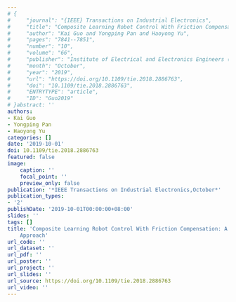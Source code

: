 ```yaml
---
# {
#     "journal": "{IEEE} Transactions on Industrial Electronics",
#     "title": "Composite Learning Robot Control With Friction Compensation: A Neural Network-Based Approach",
#     "author": "Kai Guo and Yongping Pan and Haoyong Yu",
#     "pages": "7841--7851",
#     "number": "10",
#     "volume": "66",
#     "publisher": "Institute of Electrical and Electronics Engineers ({IEEE})",
#     "month": "October",
#     "year": "2019",
#     "url": "https://doi.org/10.1109/tie.2018.2886763",
#     "doi": "10.1109/tie.2018.2886763",
#     "ENTRYTYPE": "article",
#     "ID": "Guo2019"
# }abstract: ''
authors:
- Kai Guo
- Yongping Pan
- Haoyong Yu
categories: []
date: '2019-10-01'
doi: 10.1109/tie.2018.2886763
featured: false
image:
    caption: ''
    focal_point: ''
    preview_only: false
publication: '*IEEE Transactions on Industrial Electronics,October*'
publication_types:
- '2'
publishDate: '2019-10-01T00:00:00+08:00'
slides: ''
tags: []
title: 'Composite Learning Robot Control With Friction Compensation: A Neural Network-Based
    Approach'
url_code: ''
url_dataset: ''
url_pdf: ''
url_poster: ''
url_project: ''
url_slides: ''
url_source: https://doi.org/10.1109/tie.2018.2886763
url_video: ''
---
```

